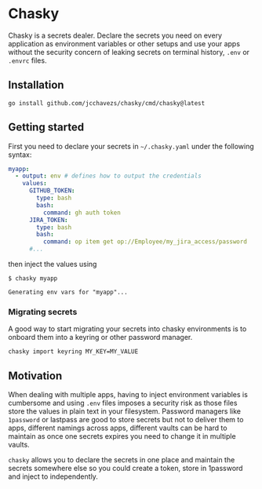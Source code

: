 # Chasky

Chasky is a secrets dealer. Declare the secrets you need on every application as environment variables or other setups and use your apps without the security concern of leaking secrets on terminal history, `.env` or `.envrc` files.

## Installation

```console
go install github.com/jcchavezs/chasky/cmd/chasky@latest
```

## Getting started

First you need to declare your secrets in `~/.chasky.yaml` under the following syntax:

```yaml
myapp:
  - output: env # defines how to output the credentials
    values:
      GITHUB_TOKEN:
        type: bash
        bash: 
          command: gh auth token
      JIRA_TOKEN:
        type: bash
        bash: 
          command: op item get op://Employee/my_jira_access/password
      #...
```

then inject the values using

```console
$ chasky myapp

Generating env vars for "myapp"...
```

### Migrating secrets

A good way to start migrating your secrets into chasky environments is to onboard them into a keyring or other password manager.

```console
chasky import keyring MY_KEY=MY_VALUE
```

## Motivation

When dealing with multiple apps, having to inject environment variables is cumbersome and using `.env` files imposes a security risk as those files store the values in plain text in your filesystem. Password managers like `1password` or lastpass are good to store secrets but not to deliver them to apps, different namings across apps, different vaults can be hard to maintain as once one secrets expires you need to change it in multiple vaults.

`chasky` allows you to declare the secrets in one place and maintain the secrets somewhere else so you could create a token, store in 1password and inject to independently.
